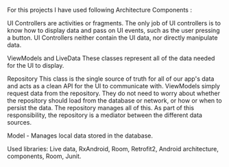 For this projects I have used following Architecture Components :

UI Controllers
are activities or fragments. The only job of UI controllers is to know how to display data and pass on UI events, such as the user pressing a button. UI Controllers neither contain the UI data, nor directly manipulate data.

ViewModels and LiveData
These classes represent all of the data needed for the UI to display. 

Repository
This class is the single source of truth for all of our app's data and acts as a clean API for the UI to communicate with. ViewModels simply request data from the repository. They do not need to worry about whether the repository should load from the database or network, or how or when to persist the data. The repository manages all of this. As part of this responsibility, the repository is a mediator between the different data sources.

Model - Manages local data stored in the database.

Used libraries:
Live data, 
RxAndroid, 
Room, 
Retrofit2, 
Android architecture, components, 
Room, 
Junit.
